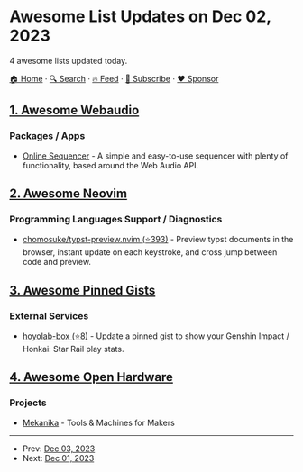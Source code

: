 # Awesome List Updates on Dec 02, 2023

4 awesome lists updated today.

[🏠 Home](/README.md) · [🔍 Search](https://www.trackawesomelist.com/search/) · [🔥 Feed](https://www.trackawesomelist.com/rss.xml) · [📮 Subscribe](https://trackawesomelist.us17.list-manage.com/subscribe?u=d2f0117aa829c83a63ec63c2f&id=36a103854c) · [❤️  Sponsor](https://github.com/sponsors/theowenyoung)



## [1. Awesome Webaudio](/content/notthetup/awesome-webaudio/README.md)

### Packages / Apps

*   [Online Sequencer](https://onlinesequencer.net) - A simple and easy-to-use sequencer with plenty of functionality, based around the Web Audio API.

## [2. Awesome Neovim](/content/rockerBOO/awesome-neovim/README.md)

### Programming Languages Support / Diagnostics

*   [chomosuke/typst-preview.nvim (⭐393)](https://github.com/chomosuke/typst-preview.nvim) - Preview typst documents in the browser, instant update on each keystroke, and cross jump between code and preview.

## [3. Awesome Pinned Gists](/content/matchai/awesome-pinned-gists/README.md)

### External Services

*   [hoyolab-box (⭐8)](https://github.com/yangchang-n/HoYoLab-box) - Update a pinned gist to show your Genshin Impact / Honkai: Star Rail play stats.

## [4. Awesome Open Hardware](/content/delftopenhardware/awesome-open-hardware/README.md)

### Projects

*   [Mekanika](https://www.mekanika.io/) - Tools & Machines for Makers

---

- Prev: [Dec 03, 2023](/content/2023/12/03/README.md)
- Next: [Dec 01, 2023](/content/2023/12/01/README.md)